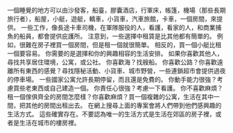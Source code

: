 一個睡覺的地方可以由沙發客，船臺，膠囊酒店，行軍床，帳篷，機場（那些長期旅行者），船屋，小艇，遊艇，轎車，小貨車，汽車旅館，卡車，一個房間，來提供。
一些工作，像長途卡車司機，在軍隊服役的人，看護，看家的人，和商業捕魚的船員，都會提供庇護所。
注意到，一些選擇中租賃是比其他都有簡單的。
例如，很難在房子裡買一個房間，但是租一個就很簡單。
相反的，買一個小艇比租一個要容易。
你需要的是選擇和你的興趣相容的生活安排。
如果你喜歡其他人，尋找共享居住環境，公寓，或公社。
你喜歡海？找艘船。
你喜歡公路？你喜歡遠離所有東西的感覺？尋找隱秘活動、小貨車、城市野營，一些連鎖超市會提供過夜的停車場。
一些國家公寓允許長期停留，而且還是免費的。
你動手能力很強？考慮買些老東西或自己建造一個。
你責任心很強？考慮一下看護。
你不喜歡麻煩？租一個傢俱齊全的房間怎麼樣？你喜歡麻煩？買一個複雜的公寓，生活在其中一間，把其他的房間出租出去。
在網上搜尋上面的專案會將人們帶到他們感興趣的生活方式。
這些確實存在。不要認為唯一的生活方式是生活在郊區的房子裡，或者是生活在城市的樓房裡。
